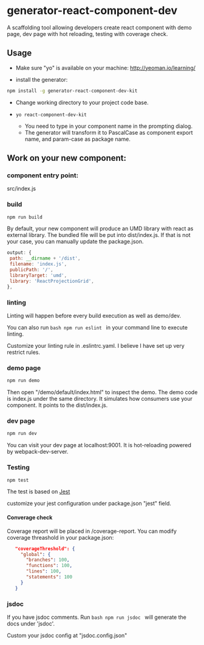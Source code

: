 # generator-react-component-dev
A scaffolding tool allowing developers create react component with demo page, dev page with hot reloading, testing with coverage check.

## Usage

- Make sure "yo" is available on your machine: http://yeoman.io/learning/

- install the generator:

```bash
npm install -g generator-react-component-dev-kit
```

- Change working directory to your project code base.

- `yo react-component-dev-kit`
  - You need to type in your component name in the prompting dialog.
  - The generator will transform it to PascalCase as component export name, and param-case as package name.

## Work on your new component:

### component entry point:

src/index.js

### build

```bash
npm run build
```

 By default, your new component will produce an UMD library with react as external library. The bundled file will be put into dist/index.js.
 If that is not your case, you can manually update the package.json.

 ```javascript
output: {
  path: __dirname + '/dist',
  filename: 'index.js',
  publicPath: '/',
  libraryTarget: 'umd',
  library: 'ReactProjectionGrid',
},
 ```

 ### linting

 Linting will happen before every build execution as well as demo/dev.

 You can also run ```bash npm run eslint ``` in your command line to execute linting.

 Customize your linting rule in .eslintrc.yaml. I believe I have set up very restrict rules.

 ### demo page

 ```bash
 npm run demo
 ```

 Then open "/demo/default/index.html" to inspect the demo. The demo code is index.js under the same directory.
 It simulates how consumers use your component. It points to the dist/index.js.

 ### dev page

 ```bash
 npm run dev
 ```

 You can visit your dev page at localhost:9001. It is hot-reloading powered by webpack-dev-server.

 ### Testing

 ```bash
 npm test
 ```

 The test is based on [Jest](https://facebook.github.io/jest/)

 customize your jest configuration under package.json "jest" field.

 #### Converage check

 Coverage report will be placed in /coverage-report.
 You can modify coverage threashold in your package.json:

 ```json
    "coverageThreshold": {
      "global": {
        "branches": 100,
        "functions": 100,
        "lines": 100,
        "statements": 100
      }
    }
 ```

 ### jsdoc

If you have jsdoc comments. Run ```bash npm run jsdoc ``` will generate the docs under 'jsdoc'.

Custom your jsdoc config at "jsdoc.config.json"
